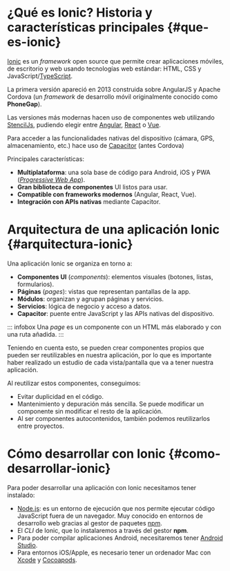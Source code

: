 
# ¿Qué es Ionic? Historia y características principales {#que-es-ionic}

[Ionic](https://ionicframework.com/) es un *framework* open source que permite crear aplicaciones móviles, de escritorio y web usando tecnologías web estándar: HTML, CSS y JavaScript/[TypeScript](https://es.wikipedia.org/wiki/TypeScript).

La primera versión apareció en 2013 construida sobre AngularJS y Apache Cordova (un *framework* de desarrollo móvil originalmente conocido como **PhoneGap**).

Las versiones más modernas hacen uso de componentes web utilizando [StencilJs](https://stenciljs.com/), pudiendo elegir entre [Angular](https://angular.dev/), [React](https://es.react.dev/) o [Vue](https://vuejs.org/).

Para acceder a las funcionalidades nativas del dispositivo (cámara, GPS, almacenamiento, etc.) hace uso de [Capacitor](https://capacitorjs.com/) (antes Cordova)

Principales características:

- **Multiplataforma**: una sola base de código para Android, iOS y PWA (*[Progressive Web App](https://en.wikipedia.org/wiki/Progressive_web_app)*).
- **Gran biblioteca de componentes** UI listos para usar.
- **Compatible con frameworks modernos** (Angular, React, Vue).
- **Integración con APIs nativas** mediante Capacitor.


# Arquitectura de una aplicación Ionic {#arquitectura-ionic}

Una aplicación Ionic se organiza en torno a:

- **Componentes UI** (*components*): elementos visuales (botones, listas, formularios).
- **Páginas** (*pages*): vistas que representan pantallas de la app.
- **Módulos**: organizan y agrupan páginas y servicios.
- **Servicios**: lógica de negocio y acceso a datos.
- **Capacitor**: puente entre JavaScript y las APIs nativas del dispositivo.

::: infobox
Una *page* es un componente con un HTML más elaborado y con una ruta añadida.
:::

Teniendo en cuenta esto, se pueden crear componentes propios que pueden ser reutilizables en nuestra aplicación, por lo que es importante haber realizado un estudio de cada vista/pantalla que va a tener nuestra aplicación.

Al reutilizar estos componentes, conseguimos:

- Evitar duplicidad en el código.
- Mantenimiento y depuración más sencilla. Se puede modificar un componente sin modificar el resto de la aplicación.
- Al ser componentes autocontenidos, también podemos reutilizarlos entre proyectos.


# Cómo desarrollar con Ionic {#como-desarrollar-ionic}

Para poder desarrollar una aplicación con Ionic necesitamos tener instalado:

- [Node.js](https://nodejs.org/): es un entorno de ejecución que nos permite ejecutar código JavaScript fuera de un navegador. Muy conocido en entornos de desarrollo web gracias al gestor de paquetes [npm](https://en.wikipedia.org/wiki/Npm).
- El *CLI* de Ionic, que lo instalaremos a través del gestor **npm**.
- Para poder compilar aplicaciones Android, necesitaremos tener [Android Studio](https://developer.android.com/studio).
- Para entornos iOS/Apple, es necesario tener un ordenador Mac con [Xcode](https://developer.apple.com/xcode/) y [Cocoapods](https://cocoapods.org/).


